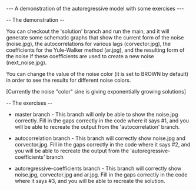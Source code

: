 --- A demonstration of the autoregressive model with some exercises ---

-- The demonstration --

You can checkout the 'solution' branch and run the main, and it will generate some schematic graphs that show the current form of the noise (noise.jpg), the autocorrelations for various lags (corvector.jpg), the coefficients for the Yule-Walker method (ar.jpg), and the resulting form of the noise if these coefficients are used to create a new noise (next_noise.jpg).

You can change the value of the noise color (it is set to BROWN by default) in order to see the results for different noise colors.

[Currently the noise "color" sine is giving exponentially growing solutions]

-- The exercises --

- master branch -
This branch will only be able to show the noise.jpg correctly.
Fill in the gaps correctly in the code where it says #1, and you will be able to recreate the output from the 'autocorrelation' branch.

- autocorrelation branch -
This branch will correctly show noise.jpg and corvector.jpg.
Fill in the gaps correctly in the code where it says #2, and you will be able to recreate the output from the 'autoregressive-coefficients' branch

- autoregressive-coefficients branch -
This branch will correctly show noise.jpg, corvector.jpg and ar.jpg.
Fill in the gaps correctly in the code where it says #3, and you will be able to recreate the solution.